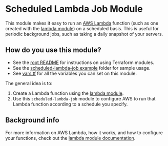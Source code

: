 # Scheduled Lambda Job Module

This module makes it easy to run an [AWS Lambda](https://aws.amazon.com/lambda/) function (such as one created with the
[lambda module](https://github.com/biptec/terraform-aws-lambda/blob/v0.11.0/modules/lambda)) on a scheduled basis. This is useful for periodic background jobs, such as taking a
daily snapshot of your servers.





## How do you use this module?

* See the [root README](https://github.com/biptec/terraform-aws-lambda/blob/v0.11.0/README.md) for instructions on using Terraform modules.
* See the [scheduled-lambda-job example](https://github.com/biptec/terraform-aws-lambda/blob/v0.11.0/examples/scheduled-lambda-job) folder for sample usage.
* See [vars.tf](./vars.tf) for all the variables you can set on this module.

The general idea is to:

1. Create a Lambda function using the [lambda module](https://github.com/biptec/terraform-aws-lambda/blob/v0.11.0/modules/lambda).
1. Use this `scheduled-lambda-job` module to configure AWS to run that Lambda function according to a schedule you
   specify.





## Background info

For more information on AWS Lambda, how it works, and how to configure your functions, check out the [lambda module
documentation](https://github.com/biptec/terraform-aws-lambda/blob/v0.11.0/modules/lambda).
